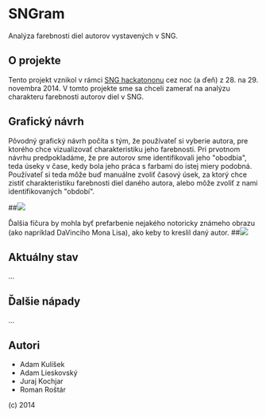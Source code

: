 
# SNGram #

Analýza farebnosti diel autorov vystavených v SNG.

## O projekte ##

Tento projekt vznikol v rámci [SNG hackatononu](http://hackathon.sng.sk/) cez noc (a ďeň) z 28. na 29. novembra 2014. V tomto projekte sme sa chceli zamerať na analýzu charakteru farebnosti autorov diel v SNG. 

## Grafický návrh ##
Pôvodný grafický návrh počíta s tým, že používateľ si vyberie autora, pre ktorého chce vizualizovať charakteristiku jeho farebnosti. Pri prvotnom návrhu predpokladáme, že pre autorov sme identifikovali jeho "obodbia", teda úseky v čase, kedy bola jeho práca s farbami do istej miery podobná. Používateľ si teda môže buď manuálne zvoliť časový úsek, za ktorý chce zistiť charakteristiku farebnosti diel daného autora, alebo môže zvoliť z nami identifikovaných "období".

##<img src ="https://dl.dropboxusercontent.com/u/55261792/sngram_design1.png">

Ďalšia fíčura by mohla byť prefarbenie nejakého notoricky známeho obrazu (ako napríklad DaVinciho Mona Lisa), ako keby to kreslil daný autor.
##<img src ="https://dl.dropboxusercontent.com/u/55261792/sngram_design2.png">

## Aktuálny stav ##
...
## Ďalšie nápady ##
...
## Autori ##
* Adam Kulíšek
* Adam Lieskovský
* Juraj Kochjar
* Roman Roštár

(c) 2014


